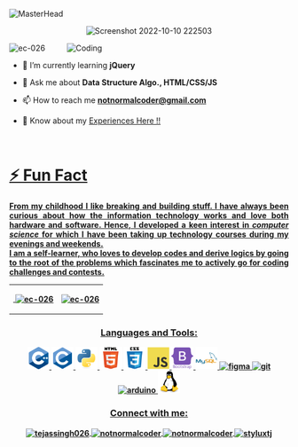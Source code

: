 ![MasterHead](https://user-images.githubusercontent.com/95495584/194896166-7cef5a2a-44ff-4b07-b770-c03f9fb04626.gif)
<p align="center">
<img width="900" alt="Screenshot 2022-10-10 222503" src="https://user-images.githubusercontent.com/95495584/194917533-8c3c67f0-e6e8-48a4-8f9d-a042ea0067ad.png">
</p>
<img align="right" alt="Coding" width="400" src="https://user-images.githubusercontent.com/95495584/194896028-1562b5f3-4c14-4388-a999-ea664af3c108.gif">
<p align="left"> <img src="https://komarev.com/ghpvc/?username=ec-026&label=Profile%20views&color=0e75b6&style=flat" alt="ec-026" /> </p>


- 🌱 I’m currently learning **jQuery**

- 💬 Ask me about **Data Structure Algo., HTML/CSS/JS**

- 📫 How to reach me **notnormalcoder@gmail.com**

- 📄 Know about my [Experiences Here !!](https://drive.google.com/file/d/1ks0MgK05u3y0PQSs8-z30bYX0yKn47mA/view?usp=sharing)

<br />
<h1 align="left"><u>⚡ Fun Fact<u></h1>
<p align="justify"><b>From my childhood I like breaking and building stuff. I have always been curious about how the information technology works and love both hardware and software. Hence, I developed a keen interest in <em>computer science</em> for which I have been taking up technology courses during my evenings and weekends.<br> 
I am a self-learner, who loves to develop codes and derive logics by going to the root of the problems which fascinates me to actively go for coding challenges and contests.<b></p>
<table>
  <tr>
    <td align="left"><p>&nbsp;<img align="center" width="400" display="inline-block" src="https://github-readme-stats.vercel.app/api?username=ec-026&show_icons=true&locale=en" alt="ec-026" /></p></td>
     <td align="right"><p><img align="center" width="400" src="https://github-readme-streak-stats.herokuapp.com/?user=ec-026&" alt="ec-026" /></p></td>
  </tr>
 </table>

<h3 align="center">Languages and Tools:</h3>
<p align="center"> 
<a href="https://www.w3schools.com/cpp/" target="_blank" rel="noreferrer"> <img src="https://raw.githubusercontent.com/devicons/devicon/master/icons/cplusplus/cplusplus-original.svg" alt="cplusplus" width="40" height="40"/> </a>
  <a href="https://www.cprogramming.com/" target="_blank" rel="noreferrer"> <img src="https://raw.githubusercontent.com/devicons/devicon/master/icons/c/c-original.svg" alt="c" width="40" height="40"/> </a>
  <a href="https://www.python.org" target="_blank" rel="noreferrer"> <img src="https://raw.githubusercontent.com/devicons/devicon/master/icons/python/python-original.svg" alt="python" width="40" height="40"/> </a>
  <a href="https://www.w3.org/html/" target="_blank" rel="noreferrer"> <img src="https://raw.githubusercontent.com/devicons/devicon/master/icons/html5/html5-original-wordmark.svg" alt="html5" width="40" height="40"/> </a>
 <a href="https://www.w3schools.com/css/" target="_blank" rel="noreferrer"> <img src="https://raw.githubusercontent.com/devicons/devicon/master/icons/css3/css3-original-wordmark.svg" alt="css3" width="40" height="40"/> </a>
 <a href="https://developer.mozilla.org/en-US/docs/Web/JavaScript" target="_blank" rel="noreferrer"> <img src="https://raw.githubusercontent.com/devicons/devicon/master/icons/javascript/javascript-original.svg" alt="javascript" width="40" height="40"/> </a>
  <a href="https://getbootstrap.com" target="_blank" rel="noreferrer"> <img src="https://raw.githubusercontent.com/devicons/devicon/master/icons/bootstrap/bootstrap-plain-wordmark.svg" alt="bootstrap" width="40" height="40"/> </a>
  <a href="https://www.mysql.com/" target="_blank" rel="noreferrer"> <img src="https://raw.githubusercontent.com/devicons/devicon/master/icons/mysql/mysql-original-wordmark.svg" alt="mysql" width="40" height="40"/> </a>
  <a href="https://www.figma.com/" target="_blank" rel="noreferrer"> <img src="https://www.vectorlogo.zone/logos/figma/figma-icon.svg" alt="figma" width="40" height="40"/> </a> <a href="https://git-scm.com/" target="_blank" rel="noreferrer"> <img src="https://www.vectorlogo.zone/logos/git-scm/git-scm-icon.svg" alt="git" width="40" height="40"/> </a>
<a href="https://www.arduino.cc/" target="_blank" rel="noreferrer"> <img src="https://cdn.worldvectorlogo.com/logos/arduino-1.svg" alt="arduino" width="40" height="40"/> </a><a href="https://www.linux.org/" target="_blank" rel="noreferrer"> <img src="https://raw.githubusercontent.com/devicons/devicon/master/icons/linux/linux-original.svg" alt="linux" width="40" height="40"/> </a></p>

<h3 align="center">Connect with me:</h3>
<p align="center">
<a href="https://linkedin.com/in/tejassingh026" target="blank"><img align="center" src="https://raw.githubusercontent.com/rahuldkjain/github-profile-readme-generator/master/src/images/icons/Social/linked-in-alt.svg" alt="tejassingh026" height="30" width="40" /></a>
<a href="https://www.codechef.com/users/notnormalcoder" target="blank"><img align="center" src="https://cdn.jsdelivr.net/npm/simple-icons@3.1.0/icons/codechef.svg" alt="notnormalcoder" height="30" width="40" /></a>
<a href="https://www.leetcode.com/notnormalcoder" target="blank"><img align="center" src="https://raw.githubusercontent.com/rahuldkjain/github-profile-readme-generator/master/src/images/icons/Social/leet-code.svg" alt="notnormalcoder" height="30" width="40" /></a>
<a href="https://instagram.com/styluxtj" target="blank"><img align="center" src="https://raw.githubusercontent.com/rahuldkjain/github-profile-readme-generator/master/src/images/icons/Social/instagram.svg" alt="styluxtj" height="30" width="40" /></a>
</p>
